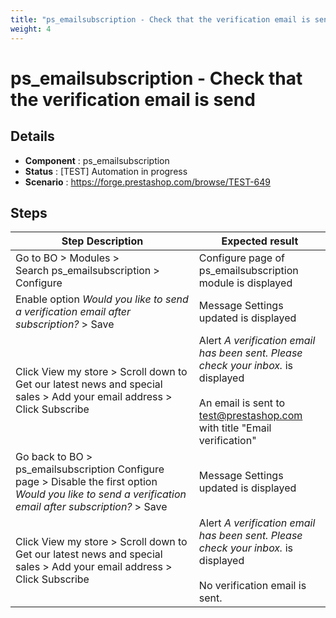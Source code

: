 ```yaml
---
title: "ps_emailsubscription - Check that the verification email is send"
weight: 4
---
```


# ps_emailsubscription - Check that the verification email is send
## Details
* **Component** : ps_emailsubscription
* **Status** : [TEST] Automation in progress
* **Scenario** : https://forge.prestashop.com/browse/TEST-649

## Steps
| Step Description | Expected result |
| ----- | ----- |
| Go to BO > Modules > Search ps_emailsubscription > Configure | Configure page of ps_emailsubscription module is displayed |
| Enable option _Would you like to send a verification email after subscription?_ > Save | Message Settings updated is displayed |
| Click View my store > Scroll down to Get our latest news and special sales > Add your email address > Click Subscribe | Alert _A verification email has been sent. Please check your inbox._ is displayed<br><br>An email is sent to test@prestashop.com with title "Email verification" |
| Go back to BO > ps_emailsubscription Configure page > Disable the first option _Would you like to send a verification email after subscription?_ > Save | Message Settings updated is displayed |
| Click View my store > Scroll down to Get our latest news and special sales > Add your email address > Click Subscribe | Alert _A verification email has been sent. Please check your inbox._ is displayed<br><br>No verification email is sent. |
